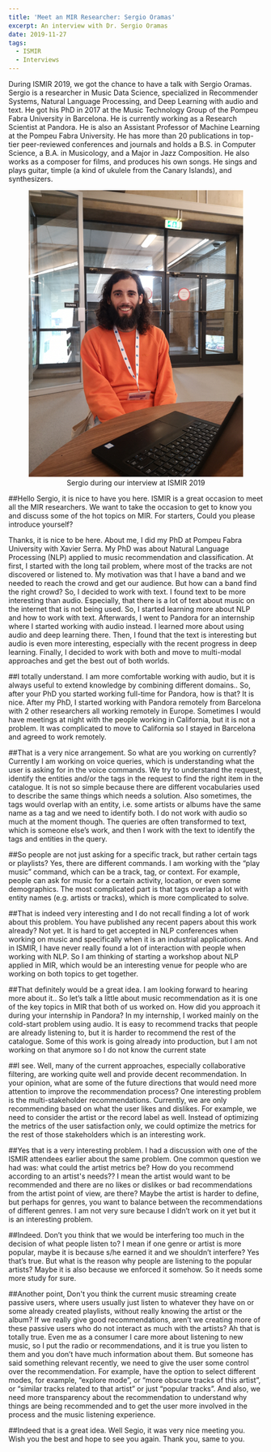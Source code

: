 ```yaml
---
title: 'Meet an MIR Researcher: Sergio Oramas'
excerpt: An interview with Dr. Sergio Oramas
date: 2019-11-27
tags:
  - ISMIR
  - Interviews
---
```


During ISMIR 2019, we got the chance to have a talk with Sergio Oramas. Sergio is a researcher in Music Data Science, specialized in Recommender Systems, Natural Language Processing, and Deep Learning with audio and text. He got his PhD in 2017 at the Music Technology Group of the Pompeu Fabra University in Barcelona. He is currently working as a Research Scientist at Pandora. He is also an Assistant Professor of Machine Learning at the Pompeu Fabra University. He has more than 20 publications in top-tier peer-reviewed conferences and journals and holds a B.S. in Computer Science, a B.A. in Musicology, and a Major in Jazz Composition. He also works as a composer for films, and produces his own songs. He sings and plays guitar, timple (a kind of ukulele from the Canary Islands), and synthesizers.

<div style="text-align:center">
<figure class="figure">
  <img src="/files/Sergio_Oramas_interview/sergio_photo.jpg" alt="Sergio during our interview" class="figure-img img-fluid mx-auto d-flex" width="500"/>
  <figcaption class="figure-caption text-center" markdown="1">
  Sergio during our interview at ISMIR 2019 
  </figcaption>
</figure>
</div>


##Hello Sergio, it is nice to have you here. ISMIR is a great occasion to meet all the MIR researchers. We want to take the occasion to get to know you and discuss some of the hot topics on MIR. For starters, Could you please introduce yourself? 
 
Thanks, it is nice to be here. About me, I did my PhD at Pompeu Fabra University with Xavier Serra. My PhD was about Natural Language Processing (NLP) applied to music recommendation and classification. At first, I started with the long tail problem, where most of the tracks are not discovered or listened to. My motivation was that I have a band and we needed to reach the crowd and get our audience. But how can a band find the right crowd? 
So, I decided to work with text. I found text to be more interesting than audio. Especially, that there is a lot of text about music on the internet that is not being used. So, I started learning more about NLP and how to work with text. Afterwards, I went to Pandora for an internship where I started working with audio instead. I learned more about using audio and deep learning there. Then, I found that the text is interesting but audio is even more interesting, especially with the recent progress in deep learning. Finally, I decided to work with both and move to multi-modal approaches and get the best out of both worlds.


##I totally understand. I am more comfortable working with audio, but it is always useful to extend knowledge by combining different domains.. So, after your PhD you started working full-time for Pandora, how is that? 
It is nice. After my PhD, I started working with Pandora remotely from Barcelona with 2 other researchers all working remotely in Europe. Sometimes I would have meetings at night with the people working in California, but it is not a problem. It was complicated to move to California so I stayed in Barcelona and agreed to work remotely. 
 
##That is a very nice arrangement. So what are you working on currently? 
Currently I am working on voice queries, which is understanding what the user is asking for in the voice commands. We try to understand the request, identify the entities and/or the tags in the request to find the right item in the catalogue. It is not so simple because there are different vocabularies used to describe the same things which needs a solution. Also sometimes, the tags would overlap with an entity, i.e. some artists or albums have the same name as a tag and we need to identify both. I do not work with audio so much at the moment though. The queries are often transformed to text, which is someone else’s work, and then I work with the text to identify the tags and entities in the query. 


##So people are not just asking for a specific track, but rather certain tags or playlists? 
Yes, there are different commands. I am working with the “play music” command, which can be a track, tag, or context. For example, people can ask for music for a certain activity, location, or even some demographics. The most complicated part is that tags overlap a lot with entity names (e.g. artists or tracks), which is more complicated to solve. 


##That is indeed very interesting and I do not recall finding a lot of work about this problem. You have published any recent papers about this work already?
Not yet. It is hard to get accepted in NLP conferences when working on music and specifically when it is an industrial applications. And in ISMIR, I have never really found a lot of interaction with people when working with NLP. So I am thinking of starting a workshop about NLP applied in MIR, which would be an interesting venue for people who are working on both topics to get together.  

##That definitely would be a great idea. I am looking forward to hearing more about it.. So let’s talk a little about music recommendation as it is one of the key topics in MIR that both of us worked on. How did you approach it during your internship in Pandora? 
In my internship, I worked mainly on the cold-start problem using audio. It is easy to recommend tracks that people are already listening to, but it is harder to recommend the rest of the catalogue. Some of this work is going already into production, but I am not working on that anymore so I do not know the current state


##I see. Well, many of the current approaches, especially collaborative filtering, are working quite well and provide decent recommendation. In your opinion, what are some of the future directions that would need more attention to improve the recommendation process? 
One interesting problem is the multi-stakeholder recommendations. Currently, we are only recommending based on what the user likes and dislikes. For example, we need to consider the artist or the record label as well. Instead of optimizing the metrics of the user satisfaction only, we could optimize the metrics for the rest of those stakeholders which is an interesting work. 


##Yes that is a very interesting problem. I had a discussion with one of the ISMIR attendees earlier about the same problem. One common question we had was: what could the artist metrics be? How do you recommend according to an artist's needs?? I mean the artist would want to be recommended and there are no likes or dislikes or bad recommendations from the artist point of view, are there? 
Maybe the artist is harder to define, but perhaps for genres, you want to balance between the recommendations of different genres. I am not very sure because I didn’t work on it yet but it is an interesting problem. 


##Indeed. Don’t you think that we would be interfering too much in the decision of what people listen to? I mean if one genre or artist is more popular, maybe it is because s/he earned it and we shouldn’t interfere? 
Yes that’s true. But what is the reason why people are listening to the popular artists? Maybe it is also because we enforced it somehow. So it needs some more study for sure. 


##Another point, Don't you think the current music streaming create passive users, where users usually just listen to whatever they have on or some already created playlists, without really knowing the artist or the album? If we really give good recommendations, aren’t we creating more of these passive users who do not interact as much with the artists? 
Ah that is totally true. Even me as a consumer I care more about listening to new music, so I put the radio or recommendations, and it is true you listen to them and you don’t have much information about them. But someone has said something relevant recently, we need to give the user some control over the recommendation. For example, have the option to select different modes, for example, “explore mode”, or “more obscure tracks of this artist”, or “similar tracks related to that artist” or just “popular tracks”. And also, we need more transparency about the recommendation to understand why things are being recommended and to get the user more involved in the process and the music listening experience. 



##Indeed that is a great idea. Well Segio, it was very nice meeting you. Wish you the best and hope to see you again. 
Thank you, same to you. 

